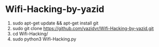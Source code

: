 # Wifi-Hacking-by-yazid



1) sudo apt-get update && apt-get install git
2) sudo git clone https://github.com/yazidvr/Wifi-Hacking-by-yazid.git
3) cd Wifi-Hacking/
4) sudo python3 Wifi-Hacking.py
